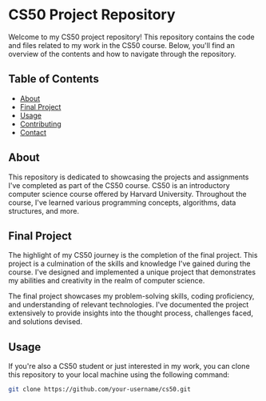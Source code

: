 # CS50 Project Repository

Welcome to my CS50 project repository! This repository contains the code and files related to my work in the CS50 course. Below, you'll find an overview of the contents and how to navigate through the repository.

## Table of Contents

- [About](#about)
- [Final Project](#final-project)
- [Usage](#usage)
- [Contributing](#contributing)
- [Contact](#contact)

## About

This repository is dedicated to showcasing the projects and assignments I've completed as part of the CS50 course. CS50 is an introductory computer science course offered by Harvard University. Throughout the course, I've learned various programming concepts, algorithms, data structures, and more.

## Final Project

The highlight of my CS50 journey is the completion of the final project. This project is a culmination of the skills and knowledge I've gained during the course. I've designed and implemented a unique project that demonstrates my abilities and creativity in the realm of computer science.

The final project showcases my problem-solving skills, coding proficiency, and understanding of relevant technologies. I've documented the project extensively to provide insights into the thought process, challenges faced, and solutions devised.

## Usage

If you're also a CS50 student or just interested in my work, you can clone this repository to your local machine using the following command:

```bash
git clone https://github.com/your-username/cs50.git
